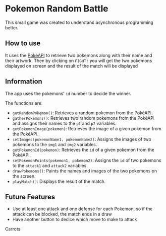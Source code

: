# Pokemon Random Battle

This small game was created to understand asynchronous programming better.

## How to use

It uses the [PokéAPI](https://pokeapi.co/) to retrieve two pokemons along with their name and their artwork. Then by clicking on `FIGHT!` you will get the two pokemons displayed on screen and the result of the match will be displayed

## Information

The app uses the pokemons' `id` number to decide the winner.

The functions are:

- `getRandomPokemon()`: Retrieves a random pokemon from the PokéAPI.
- `gatherPokemons()`: Retrieves two random pokemons from the PokéAPI and assigns their names to the `p1` and `p2` variables.
- `getPokemonImage(pokemon)`: Retrieves the image of a given pokemon from the PokéAPI.
- `setImages(pokemonName1, pokemonName2)`: Assigns the images of two pokemons to the `img1` and `img2` variables.
- `getPokemonId(pokemon)`: Retrieves the `id` of a given pokemon from the PokéAPI.
- `setPokemonPoints(pokemon1, pokemon2)`: Assigns the `id` of two pokemons to the `attack1` and `attack2` variables.
- `drawPokemons()`: Paints the names and images of the two pokemons on the screen.
- `playMatch()`: Displays the result of the match.

## Future Features

<ul>
<li>Use at least one attack and one defense for each Pokemon, so if the attack can be blocked, the match ends in a draw</li>
<li>Have another button to dedice which move to make to attack</li>
</ul>

Carrots